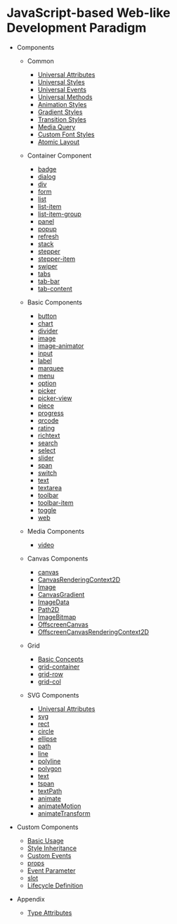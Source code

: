 #  JavaScript-based Web-like Development Paradigm

-   Components
    -   Common
        -   [Universal Attributes](js-components-common-attributes.md)
        -   [Universal Styles](js-components-common-styles.md)
        -   [Universal Events](js-components-common-events.md)
        -   [Universal Methods](js-components-common-methods.md)
        -   [Animation Styles](js-components-common-animation.md)
        -   [Gradient Styles](js-components-common-gradient.md)
        -   [Transition Styles](js-components-common-transition.md)
        -   [Media Query](js-components-common-mediaquery.md)
        -   [Custom Font Styles](js-components-common-customizing-font.md)
        -   [Atomic Layout](js-components-common-atomic-layout.md)

    -   Container Component
        -   [badge](js-components-container-badge.md)
        -   [dialog](js-components-container-dialog.md)
        -   [div](js-components-container-div.md)
        -   [form](js-components-container-form.md)
        -   [list](js-components-container-list.md)
        -   [list-item](js-components-container-list-item.md)
        -   [list-item-group](js-components-container-list-item-group.md)
        -   [panel](js-components-container-panel.md)
        -   [popup](js-components-container-popup.md)
        -   [refresh](js-components-container-refresh.md)
        -   [stack](js-components-container-stack.md)
        -   [stepper](js-components-container-stepper.md)
        -   [stepper-item](js-components-container-stepper-item.md)
        -   [swiper](js-components-container-swiper.md)
        -   [tabs](js-components-container-tabs.md)
        -   [tab-bar](js-components-container-tab-bar.md)
        -   [tab-content](js-components-container-tab-content.md)

    -   Basic Components
        -   [button](js-components-basic-button.md)
        -   [chart](js-components-basic-chart.md)
        -   [divider](js-components-basic-divider.md)
        -   [image](js-components-basic-image.md)
        -   [image-animator](js-components-basic-image-animator.md)
        -   [input](js-components-basic-input.md)
        -   [label](js-components-basic-label.md)
        -   [marquee](js-components-basic-marquee.md)
        -   [menu](js-components-basic-menu.md)
        -   [option](js-components-basic-option.md)
        -   [picker](js-components-basic-picker.md)
        -   [picker-view](js-components-basic-picker-view.md)
        -   [piece](js-components-basic-piece.md)
        -   [progress](js-components-basic-progress.md)
        -   [qrcode](js-components-basic-qrcode.md)
        -   [rating](js-components-basic-rating.md)
        -   [richtext](js-components-basic-richtext.md)
        -   [search](js-components-basic-search.md)
        -   [select](js-components-basic-select.md)
        -   [slider](js-components-basic-slider.md)
        -   [span](js-components-basic-span.md)
        -   [switch](js-components-basic-switch.md)
        -   [text](js-components-basic-text.md)
        -   [textarea](js-components-basic-textarea.md)
        -   [toolbar](js-components-basic-toolbar.md)
        -   [toolbar-item](js-components-basic-toolbar-item.md)
        -   [toggle](js-components-basic-toggle.md)
        -   [web](js-components-basic-web.md)

    -   Media Components
        -   [video](js-components-media-video.md)

    -   Canvas Components
        -   [canvas](js-components-canvas-canvas.md)
        -   [CanvasRenderingContext2D](js-components-canvas-canvasrenderingcontext2d.md)
        -   [Image](js-components-canvas-image.md)
        -   [CanvasGradient](js-components-canvas-canvasgradient.md)
        -   [ImageData](js-components-canvas-imagedata.md)
        -   [Path2D](js-components-canvas-path2d.md)
        -   [ImageBitmap](js-components-canvas-imagebitmap.md)
        -   [OffscreenCanvas](js-components-canvas-offscreencanvas.md)
        -   [OffscreenCanvasRenderingContext2D](js-offscreencanvasrenderingcontext2d.md)

    -   Grid
        -   [Basic Concepts](js-components-grid-basic-concepts.md)
        -   [grid-container](js-components-grid-container.md)
        -   [grid-row](js-components-grid-row.md)
        -   [grid-col](js-components-grid-col.md)

    -   SVG Components
        -   [Universal Attributes](js-components-svg-common-attributes.md)
        -   [svg](js-components-svg.md)
        -   [rect](js-components-svg-rect.md)
        -   [circle](js-components-svg-circle.md)
        -   [ellipse](js-components-svg-ellipse.md)
        -   [path](js-components-svg-path.md)
        -   [line](js-components-svg-line.md)
        -   [polyline](js-components-svg-polyline.md)
        -   [polygon](js-components-svg-polygon.md)
        -   [text](js-components-svg-text.md)
        -   [tspan](js-components-svg-tspan.md)
        -   [textPath](js-components-svg-textpath.md)
        -   [animate](js-components-svg-animate.md)
        -   [animateMotion](js-components-svg-animatemotion.md)
        -   [animateTransform](js-components-svg-animatetransform.md)

-   Custom Components
    -   [Basic Usage](js-components-custom-basic-usage.md)
    -   [Style Inheritance](js-components-custom-style.md)
    -   [Custom Events](js-components-custom-events.md)
    -   [props](js-components-custom-props.md)
    -   [Event Parameter](js-components-custom-event-parameter.md)
    -   [slot](js-components-custom-slot.md)
    -   [Lifecycle Definition](js-components-custom-lifecycle.md)
- Appendix
    - [Type Attributes](js-appendix-types.md)
